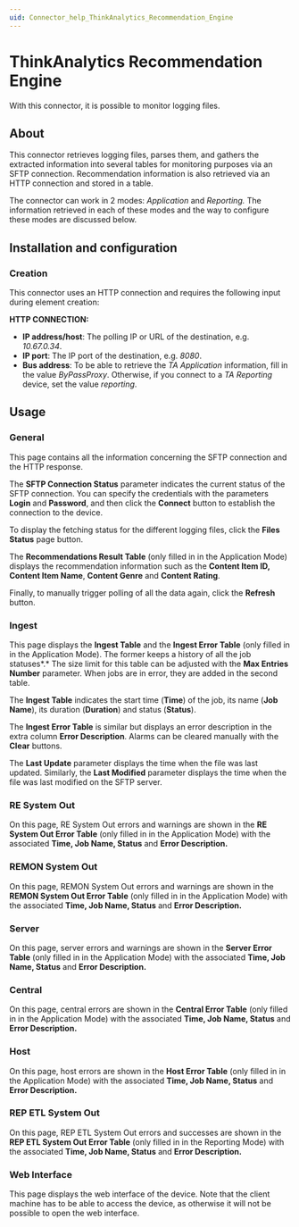 ```yaml
---
uid: Connector_help_ThinkAnalytics_Recommendation_Engine
---
```


# ThinkAnalytics Recommendation Engine

With this connector, it is possible to monitor logging files.

## About

This connector retrieves logging files, parses them, and gathers the extracted information into several tables for monitoring purposes via an SFTP connection. Recommendation information is also retrieved via an HTTP connection and stored in a table.

The connector can work in 2 modes: *Application* and *Reporting.* The information retrieved in each of these modes and the way to configure these modes are discussed below.

## Installation and configuration

### Creation

This connector uses an HTTP connection and requires the following input during element creation:

**HTTP CONNECTION:**

- **IP address/host**: The polling IP or URL of the destination, e.g. *10.67.0.34*.
- **IP port**: The IP port of the destination, e.g. *8080*.
- **Bus address**: To be able to retrieve the *TA Application* information, fill in the value *ByPassProxy*. Otherwise, if you connect to a *TA Reporting* device, set the value *reporting*.

## Usage

### General

This page contains all the information concerning the SFTP connection and the HTTP response.

The **SFTP Connection Status** parameter indicates the current status of the SFTP connection.
You can specify the credentials with the parameters **Login** and **Password**, and then click the **Connect** button to establish the connection to the device.

To display the fetching status for the different logging files, click the **Files Status** page button.

The **Recommendations Result Table** (only filled in in the Application Mode) displays the recommendation information such as the **Content Item ID, Content Item Name**, **Content Genre** and **Content Rating**.

Finally, to manually trigger polling of all the data again, click the **Refresh** button.

### Ingest

This page displays the **Ingest Table** and the **Ingest Error Table** (only filled in in the Application Mode). The former keeps a history of all the job statuses*.* The size limit for this table can be adjusted with the **Max Entries Number** parameter. When jobs are in error, they are added in the second table.

The **Ingest Table** indicates the start time (**Time**) of the job, its name (**Job Name**), its duration (**Duration**) and status (**Status**).

The **Ingest Error Table** is similar but displays an error description in the extra column **Error Description**. Alarms can be cleared manually with the **Clear** buttons.

The **Last Update** parameter displays the time when the file was last updated. Similarly, the **Last Modified** parameter displays the time when the file was last modified on the SFTP server.

### RE System Out

On this page, RE System Out errors and warnings are shown in the **RE System Out Error Table** (only filled in in the Application Mode) with the associated **Time, Job Name, Status** and **Error Description.**

### REMON System Out

On this page, REMON System Out errors and warnings are shown in the **REMON System Out Error Table** (only filled in in the Application Mode) with the associated **Time, Job Name, Status** and **Error Description.**

### Server

On this page, server errors and warnings are shown in the **Server Error Table** (only filled in in the Application Mode) with the associated **Time, Job Name, Status** and **Error Description.**

### Central

On this page, central errors are shown in the **Central Error Table** (only filled in in the Application Mode) with the associated **Time, Job Name, Status** and **Error Description.**

### Host

On this page, host errors are shown in the **Host Error Table** (only filled in in the Application Mode) with the associated **Time, Job Name, Status** and **Error Description.**

### REP ETL System Out

On this page, REP ETL System Out errors and successes are shown in the **REP ETL System Out Error Table** (only filled in in the Reporting Mode) with the associated **Time, Job Name, Status** and **Error Description.**

### Web Interface

This page displays the web interface of the device. Note that the client machine has to be able to access the device, as otherwise it will not be possible to open the web interface.
